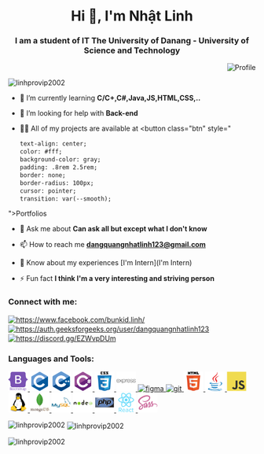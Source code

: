 <h1 align="center">Hi 👋, I'm Nhật Linh</h1>
<h3 align="center">I am a student of IT The University of Danang - University of Science and Technology</h3>



<p align="right"><img src="https://i.imgur.com/v9SUnZh.webp" alt="Profile"></p>
<p align="left"> <img
    src="https://komarev.com/ghpvc/?username=linhprovip2002&label=Profile%20views&color=0e75b6&style=flat"
    alt="linhprovip2002" /> </p>

- 🌱 I’m currently learning **C/C+,C#,Java,JS,HTML,CSS,..**

- 🤝 I’m looking for help with **Back-end**

- 👨‍💻 All of my projects are available at <a style="text-decoration: none;"
  href="https://linhprovip2002.github.io/CV-template/index1.html#home-page"><button class="btn" style="
    
    
      text-align: center;
      color: #fff;
      background-color: gray;
      padding: .8rem 2.5rem;
      border: none;
      border-radius: 100px;
      cursor: pointer;
      transition: var(--smooth);
    
 ">Portfolios</button></a>

- 💬 Ask me about **Can ask all but except what I don't know**

- 📫 How to reach me **dangquangnhatlinh123@gmail.com**

- 📄 Know about my experiences [I'm Intern](I'm Intern)

- ⚡ Fun fact **I think I'm a very interesting and striving person**

<h3 align="left">Connect with me:</h3>
<p align="left">
  <a href="https://fb.com/https://www.facebook.com/bunkid.linh/" target="blank"><img align="center"
      src="https://raw.githubusercontent.com/rahuldkjain/github-profile-readme-generator/master/src/images/icons/Social/facebook.svg"
      alt="https://www.facebook.com/bunkid.linh/" height="30" width="40" /></a>
  <a href="https://auth.geeksforgeeks.org/user/https://auth.geeksforgeeks.org/user/dangquangnhatlinh123"
    target="blank"><img align="center"
      src="https://raw.githubusercontent.com/rahuldkjain/github-profile-readme-generator/master/src/images/icons/Social/geeks-for-geeks.svg"
      alt="https://auth.geeksforgeeks.org/user/dangquangnhatlinh123" height="30" width="40" /></a>
  <a href="https://discord.gg/https://discord.gg/EZWvpDUm" target="blank"><img align="center"
      src="https://raw.githubusercontent.com/rahuldkjain/github-profile-readme-generator/master/src/images/icons/Social/discord.svg"
      alt="https://discord.gg/EZWvpDUm" height="30" width="40" /></a>
</p>

<h3 align="left">Languages and Tools:</h3>
<p align="left"> <a href="https://getbootstrap.com" target="_blank" rel="noreferrer"> <img
      src="https://raw.githubusercontent.com/devicons/devicon/master/icons/bootstrap/bootstrap-plain-wordmark.svg"
      alt="bootstrap" width="40" height="40" /> </a> <a href="https://www.cprogramming.com/" target="_blank"
    rel="noreferrer"> <img src="https://raw.githubusercontent.com/devicons/devicon/master/icons/c/c-original.svg"
      alt="c" width="40" height="40" /> </a> <a href="https://www.w3schools.com/cpp/" target="_blank" rel="noreferrer">
    <img src="https://raw.githubusercontent.com/devicons/devicon/master/icons/cplusplus/cplusplus-original.svg"
      alt="cplusplus" width="40" height="40" /> </a> <a href="https://www.w3schools.com/cs/" target="_blank"
    rel="noreferrer"> <img
      src="https://raw.githubusercontent.com/devicons/devicon/master/icons/csharp/csharp-original.svg" alt="csharp"
      width="40" height="40" /> </a> <a href="https://www.w3schools.com/css/" target="_blank" rel="noreferrer"> <img
      src="https://raw.githubusercontent.com/devicons/devicon/master/icons/css3/css3-original-wordmark.svg" alt="css3"
      width="40" height="40" /> </a> <a href="https://expressjs.com" target="_blank" rel="noreferrer"> <img
      src="https://raw.githubusercontent.com/devicons/devicon/master/icons/express/express-original-wordmark.svg"
      alt="express" width="40" height="40" /> </a> <a href="https://www.figma.com/" target="_blank" rel="noreferrer">
    <img src="https://www.vectorlogo.zone/logos/figma/figma-icon.svg" alt="figma" width="40" height="40" /> </a> <a
    href="https://git-scm.com/" target="_blank" rel="noreferrer"> <img
      src="https://www.vectorlogo.zone/logos/git-scm/git-scm-icon.svg" alt="git" width="40" height="40" /> </a> <a
    href="https://www.w3.org/html/" target="_blank" rel="noreferrer"> <img
      src="https://raw.githubusercontent.com/devicons/devicon/master/icons/html5/html5-original-wordmark.svg"
      alt="html5" width="40" height="40" /> </a> <a href="https://www.java.com" target="_blank" rel="noreferrer"> <img
      src="https://raw.githubusercontent.com/devicons/devicon/master/icons/java/java-original.svg" alt="java" width="40"
      height="40" /> </a> <a href="https://developer.mozilla.org/en-US/docs/Web/JavaScript" target="_blank"
    rel="noreferrer"> <img
      src="https://raw.githubusercontent.com/devicons/devicon/master/icons/javascript/javascript-original.svg"
      alt="javascript" width="40" height="40" /> </a> <a href="https://www.linux.org/" target="_blank" rel="noreferrer">
    <img src="https://raw.githubusercontent.com/devicons/devicon/master/icons/linux/linux-original.svg" alt="linux"
      width="40" height="40" /> </a> <a href="https://www.mongodb.com/" target="_blank" rel="noreferrer"> <img
      src="https://raw.githubusercontent.com/devicons/devicon/master/icons/mongodb/mongodb-original-wordmark.svg"
      alt="mongodb" width="40" height="40" /> </a> <a href="https://www.mysql.com/" target="_blank" rel="noreferrer">
    <img src="https://raw.githubusercontent.com/devicons/devicon/master/icons/mysql/mysql-original-wordmark.svg"
      alt="mysql" width="40" height="40" /> </a> <a href="https://nodejs.org" target="_blank" rel="noreferrer"> <img
      src="https://raw.githubusercontent.com/devicons/devicon/master/icons/nodejs/nodejs-original-wordmark.svg"
      alt="nodejs" width="40" height="40" /> </a> <a href="https://www.php.net" target="_blank" rel="noreferrer"> <img
      src="https://raw.githubusercontent.com/devicons/devicon/master/icons/php/php-original.svg" alt="php" width="40"
      height="40" /> </a> <a href="https://reactjs.org/" target="_blank" rel="noreferrer"> <img
      src="https://raw.githubusercontent.com/devicons/devicon/master/icons/react/react-original-wordmark.svg"
      alt="react" width="40" height="40" /> </a> <a href="https://sass-lang.com" target="_blank" rel="noreferrer"> <img
      src="https://raw.githubusercontent.com/devicons/devicon/master/icons/sass/sass-original.svg" alt="sass" width="40"
      height="40" /> </a> </p>

<p><img align="left"
    src="https://github-readme-stats.vercel.app/api/top-langs?username=linhprovip2002&show_icons=true&locale=en&layout=compact"
    alt="linhprovip2002" /></p>

<p>&nbsp;<img align="center"
    src="https://github-readme-stats.vercel.app/api?username=linhprovip2002&show_icons=true&locale=en"
    alt="linhprovip2002" /></p>

<p><img align="center" src="https://github-readme-streak-stats.herokuapp.com/?user=linhprovip2002&"
    alt="linhprovip2002" /></p>
